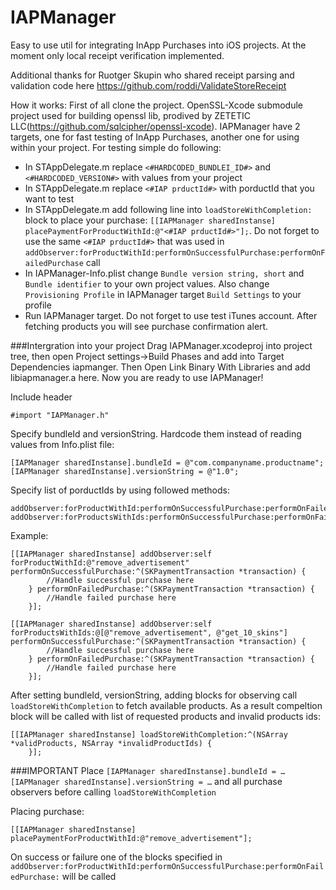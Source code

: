 IAPManager
==========

Easy to use util for integrating InApp Purchases into iOS projects.
At the moment only local receipt verification implemented.

Additional thanks for Ruotger Skupin who shared receipt parsing and validation code here https://github.com/roddi/ValidateStoreReceipt

How it works:
First of all clone the project. OpenSSL-Xcode submodule project used for building openssl lib, prodived by ZETETIC LLC(https://github.com/sqlcipher/openssl-xcode).
IAPManager have 2 targets, one for fast testing of InApp Purchases, another one for using within your project.
For testing simple do following:
- In STAppDelegate.m replace ```<#HARDCODED_BUNDLEI_ID#>``` and ```<#HARDCODED_VERSION#>``` with values from your project
- In STAppDelegate.m replace ```<#IAP prductId#>``` with porductId that you want to test
- In STAppDelegate.m add following line into ```loadStoreWithCompletion:``` block to place your purchase: ```[[IAPManager sharedInstanse] placePaymentForProductWithId:@"<#IAP prductId#>"];```. Do not forget to use the same ```<#IAP prductId#>``` that was used in ```addObserver:forProductWithId:performOnSuccessfulPurchase:performOnFailedPurchase``` call
- In IAPManager-Info.plist change ```Bundle version string, short``` and ```Bundle identifier``` to your own project values. Also change ```Provisioning Profile``` in IAPManager target ```Build Settings``` to your profile
- Run IAPManager target. Do not forget to use test iTunes account. After fetching products you will see purchase confirmation alert.

###Intergration into your project
Drag IAPManager.xcodeproj into project tree, then open Project settings->Build Phases and add into Target Dependencies iapmanger. Then Open Link Binary With Libraries and add libiapmanager.a here.
Now you are ready to use IAPManager!

Include header
```
#import "IAPManager.h"
```

Specify bundleId and versionString. Hardcode them instead of reading values from Info.plist file:
```
[IAPManager sharedInstanse].bundleId = @"com.companyname.productname";
[IAPManager sharedInstanse].versionString = @"1.0";
```
Specify list of porductIds by using followed methods:
```
addObserver:forProductWithId:performOnSuccessfulPurchase:performOnFailedPurchase:
addObserver:forProductsWithIds:performOnSuccessfulPurchase:performOnFailedPurchase:
```
Example:
```
[[IAPManager sharedInstanse] addObserver:self forProductWithId:@"remove_advertisement" performOnSuccessfulPurchase:^(SKPaymentTransaction *transaction) {
        //Handle successful purchase here
    } performOnFailedPurchase:^(SKPaymentTransaction *transaction) {
        //Handle failed purchase here
    }];
```    
```
[[IAPManager sharedInstanse] addObserver:self forProductsWithIds:@[@"remove_advertisement", @"get_10_skins"] performOnSuccessfulPurchase:^(SKPaymentTransaction *transaction) {
        //Handle successful purchase here
    } performOnFailedPurchase:^(SKPaymentTransaction *transaction) {
        //Handle failed purchase here
    }];
```
After setting bundleId, versionString, adding blocks for observing call ```loadStoreWithCompletion``` to fetch available products. As a result compeltion block will be called with list of requested products and invalid products ids:
```
[[IAPManager sharedInstanse] loadStoreWithCompletion:^(NSArray *validProducts, NSArray *invalidProductIds) {
    }];
```
###IMPORTANT
Place
```[IAPManager sharedInstanse].bundleId = …```
```[IAPManager sharedInstanse].versionString = …```
and all purchase observers before calling ```loadStoreWithCompletion```

Placing purchase:
```
[[IAPManager sharedInstanse] placePaymentForProductWithId:@"remove_advertisement"];
```
On success or failure one of the blocks specified in ```addObserver:forProductWithId:performOnSuccessfulPurchase:performOnFailedPurchase:``` will be called
